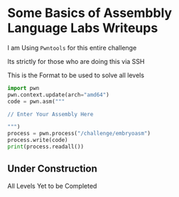 
# Some Basics of Assembbly Language Labs Writeups

I am Using `Pwntools` for this entire challenge 

Its strictly for those who are doing this via SSH 

This is the Format to be used to solve all levels 

```python
import pwn
pwn.context.update(arch="amd64")
code = pwn.asm("""

// Enter Your Assembly Here

""")
process = pwn.process("/challenge/embryoasm")
process.write(code)
print(process.readall())
```

## Under Construction
  All Levels Yet to be Completed
